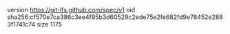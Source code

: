 version https://git-lfs.github.com/spec/v1
oid sha256:cf570e7ca386c3ee4f95b3d60529c2ede75e2fe682fd9e78452e2883f1741c74
size 1175
